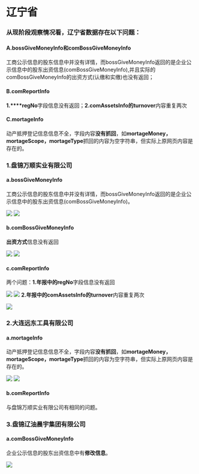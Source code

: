 # 辽宁省
### 从现阶段观察情况看，辽宁省数据存在以下问题：
#### A.bossGiveMoneyInfo和comBossGiveMoneyInfo
工商公示信息的股东信息中并没有详情，而bossGiveMoneyInfo返回的是企业公示信息中的股东出资信息(comBossGiveMoneyInfo),并且实际的comBossGiveMoneyInfo的出资方式(认缴和实缴)也没有返回；
#### B.comReportInfo
**1.****regNo**字段信息没有返回；**2.**comAssetsInfo的**turnover**内容重复两次
#### C.mortageInfo
动产抵押登记信息信息不全，字段内容**没有抓回**，如**mortageMoney，mortageScope，mortageType**抓回的内容为空字符串，但实际上原网页内容是存在的。
### 1.盘锦万顺实业有限公司
#### a.bossGiveMoneyInfo
工商公示信息的股东信息中并没有详情，而bossGiveMoneyInfo返回的是企业公示信息中的股东出资信息(comBossGiveMoneyInfo)。

![](http://o7qrps1cr.bkt.clouddn.com/%E5%B1%8F%E5%B9%95%E5%BF%AB%E7%85%A7%202016-06-29%20%E4%B8%8B%E5%8D%882.00.00.png)
![](http://o7qrps1cr.bkt.clouddn.com/%E5%B1%8F%E5%B9%95%E5%BF%AB%E7%85%A7%202016-06-29%20%E4%B8%8B%E5%8D%882.00.10.png)
#### b.comBossGiveMoneyInfo
**出资方式**信息没有返回

![](http://o7qrps1cr.bkt.clouddn.com/%E5%B1%8F%E5%B9%95%E5%BF%AB%E7%85%A7%202016-06-29%20%E4%B8%8B%E5%8D%882.03.26.png)
![](http://o7qrps1cr.bkt.clouddn.com/%E5%B1%8F%E5%B9%95%E5%BF%AB%E7%85%A7%202016-06-29%20%E4%B8%8B%E5%8D%882.02.10.png)
#### c.comReportInfo
两个问题：**1.**年报中的**regNo**字段信息没有返回

![](http://o7qrps1cr.bkt.clouddn.com/%E5%B1%8F%E5%B9%95%E5%BF%AB%E7%85%A7%202016-06-29%20%E4%B8%8B%E5%8D%882.09.41.png)
![](http://o7qrps1cr.bkt.clouddn.com/%E5%B1%8F%E5%B9%95%E5%BF%AB%E7%85%A7%202016-06-29%20%E4%B8%8A%E5%8D%8811.19.42.png)
**2.**年报中的comAssetsInfo的**turnover**内容重复两次

![](http://o7qrps1cr.bkt.clouddn.com/%E5%B1%8F%E5%B9%95%E5%BF%AB%E7%85%A7%202016-06-29%20%E4%B8%8A%E5%8D%8811.17.48.png)
### 2.大连远东工具有限公司
#### a.mortageInfo
动产抵押登记信息信息不全，字段内容**没有抓回**，如**mortageMoney，mortageScope，mortageType**抓回的内容为空字符串，但实际上原网页内容是存在的。

![](http://o7qrps1cr.bkt.clouddn.com/%E5%B1%8F%E5%B9%95%E5%BF%AB%E7%85%A7%202016-06-29%20%E4%B8%8B%E5%8D%882.46.09.png)
![](http://o7qrps1cr.bkt.clouddn.com/%E5%B1%8F%E5%B9%95%E5%BF%AB%E7%85%A7%202016-06-29%20%E4%B8%8B%E5%8D%882.46.01.png)
#### b.comReportInfo
与盘锦万顺实业有限公司有相同的问题。
### 3.盘锦辽油晨宇集团有限公司
#### a.comBossGiveMoneyInfo
企业公示信息的股东出资信息中有**修改信息**。

![](http://o7qrps1cr.bkt.clouddn.com/%E5%B1%8F%E5%B9%95%E5%BF%AB%E7%85%A7%202016-06-29%20%E4%B8%8B%E5%8D%883.23.56.png)























